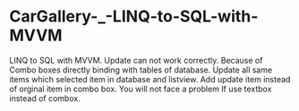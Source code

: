 # CarGallery-_-LINQ-to-SQL-with-MVVM
LINQ to SQL with MVVM.  Update can not work correctly. Because of Combo boxes directly binding with tables of database. Update all same items which selected item in database and listview. Add update item instead of orginal item in combo box. You will not face a problem If use textbox instead of combox.



